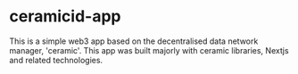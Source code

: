 # ceramicid-app
This is a simple web3 app based on the decentralised data network manager, 'ceramic'. This app was built majorly with ceramic libraries, Nextjs and related technologies.
